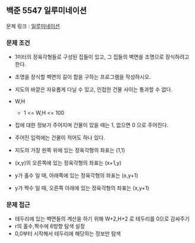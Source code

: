 ## 백준 5547 일루미네이션

문제 링크 : [일루미네이션](https://www.acmicpc.net/problem/5547)

### 문제 조건

- 1미터의 정육각형들로 구성된 집들이 있고, 그 집들의 벽면을 조명으로 장식하려고 한다.
- 조명을 장식할 벽면의 길이 합을 구하는 프로그램을 작성하시오.
- 지도의 바깥은 자유롭게 다닐 수 있고, 인접한 건물 사이는 통과할 수 없다.

- W,H
    - 1 <= W,H <= 100
- 집에 대한 정보가 주어지며 건물이 있을 때는 1, 없으면 0 으로 주어진다.
- 주어진 입력에는 건물이 적어도 하나 있다.
- 지도의 가장 왼쪽 위에 있는 정육각형의 좌표는 (1,1)
- (x,y)의 오른쪽에 있는 정육각형의 좌표는 (x+1,y)
- y가 홀수 일 때, 아래쪽에 있는 정육각형의 좌표는 (x,y+1)
- y가 짝수 일 때, 오른쪽 아래에 있는 정육각형의 좌표는 (x,y+1)

### 문제 접근

- 테두리에 있는 벽면들의 계산을 하기 위해 W+2,H+2 로 테두리를 0으로 감싸주기
- r의 홀수,짝수에 6방향 탐색 설정
- 0,0부터 시작해서 테두리에 해당하는 정보만 탐색